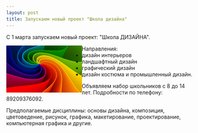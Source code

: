 ```yaml
---
layout: post
title: Запускаем новый проект "Школа дизайна"
---
```

С 1 марта запускаем новый проект: "Школа ДИЗАЙНА".
<p/>
<img src="/img/post/2016-02-20/design.jpg" 
  align="left"  max-width="400px" width="40%" height="40%" alt="Арт Портал школа дизайна">
<p/>
<ul>Направления: 
<li>дизайн интерьеров</li>
<li>ландшафтный дизайн</li> 
<li>графический дизайн</li>
<li>дизайн костюма и промышленный дизайн.</li>
</ul>
Объявляем набор школьников с 8 до 14 лет. 
Подробности по телефону: 89209376092.

Предполагаемые дисциплины: основы дизайна, композиция, цветоведение, рисунок, графика,  макетирование, проектирование, компьютерная графика и другие. 


